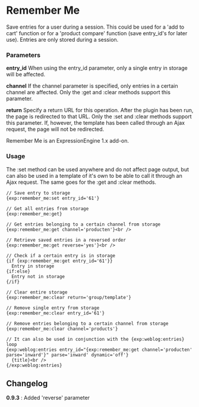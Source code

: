 Remember Me
==================

Save entries for a user during a session. This could be used for a 'add to cart' function or for a 'product compare' function (save entry_id's for later use). Entries are only stored during a session.

### Parameters

**entry_id**
When using the entry_id parameter, only a single entry in storage will be affected.

**channel**
If the channel parameter is specified, only entries in a certain channel are affected. Only the :get and :clear methods support this parameter.

**return**
Specify a return URL for this operation. After the plugin has been run, the page is redirected to that URL. Only the :set and :clear methods support this parameter. If, however, the template has been called through an Ajax request, the page will not be redirected.

Remember Me is an ExpressionEngine 1.x add-on.


### Usage

The :set method can be used anywhere and do not affect page output, but can also be used in a template of it's own to be able to call it through an Ajax request. The same goes for the :get and :clear methods.

    // Save entry to storage
    {exp:remember_me:set entry_id='61'}

    // Get all entries from storage
    {exp:remember_me:get}

    // Get entries belonging to a certain channel from storage
    {exp:remember_me:get channel='producten'}<br />

    // Retrieve saved entries in a reversed order
    {exp:remember_me:get reverse='yes'}<br />

    // Check if a certain entry is in storage
    {if {exp:remember_me:get entry_id='61'}}
      Entry in storage
    {if:else}
      Entry not in storage
    {/if}

    // Clear entire storage
    {exp:remember_me:clear return='group/template'}

    // Remove single entry from storage
    {exp:remember_me:clear entry_id='61'}

    // Remove entries belonging to a certain channel from storage
    {exp:remember_me:clear channel='products'}

    // It can also be used in conjunction with the {exp:weblog:entries} loop
    {exp:weblog:entries entry_id="{exp:remember_me:get channel='producten' parse='inward'}" parse='inward' dynamic='off'}
      {title}<br />
    {/exp:weblog:entries}

## Changelog

**0.9.3** : Added 'reverse' parameter
